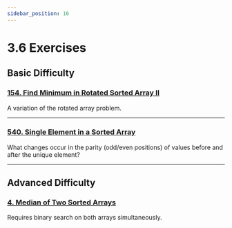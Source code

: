 ```yaml
---
sidebar_position: 16
---
```


# 3.6 Exercises

## Basic Difficulty

### [154. Find Minimum in Rotated Sorted Array II](https://leetcode.com/problems/find-minimum-in-rotated-sorted-array-ii/)

A variation of the rotated array problem.

---

### [540. Single Element in a Sorted Array](https://leetcode.com/problems/single-element-in-a-sorted-array/)

What changes occur in the parity (odd/even positions) of values before and after the unique element?

---

## Advanced Difficulty

### [4. Median of Two Sorted Arrays](https://leetcode.com/problems/median-of-two-sorted-arrays/)

Requires binary search on both arrays simultaneously.